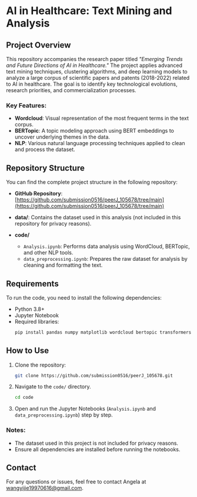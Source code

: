 # AI in Healthcare: Text Mining and Analysis

## Project Overview

This repository accompanies the research paper titled *"Emerging Trends and Future Directions of AI in Healthcare."* The project applies advanced text mining techniques, clustering algorithms, and deep learning models to analyze a large corpus of scientific papers and patents (2018-2022) related to AI in healthcare. The goal is to identify key technological evolutions, research priorities, and commercialization processes.

### Key Features:
- **Wordcloud**: Visual representation of the most frequent terms in the text corpus.
- **BERTopic**: A topic modeling approach using BERT embeddings to uncover underlying themes in the data.
- **NLP**: Various natural language processing techniques applied to clean and process the dataset.

## Repository Structure

You can find the complete project structure in the following repository:

- **GitHub Repository**: [https://github.com/submission0516/peerJ_105678/tree/main](https://github.com/submission0516/peerJ_105678/tree/main)

- **data/**: Contains the dataset used in this analysis (not included in this repository for privacy reasons).
- **code/**
  - `Analysis.ipynb`: Performs data analysis using WordCloud, BERTopic, and other NLP tools.
  - `data_preprocessing.ipynb`: Prepares the raw dataset for analysis by cleaning and formatting the text.

## Requirements

To run the code, you need to install the following dependencies:

- Python 3.8+
- Jupyter Notebook
- Required libraries: 
  ```bash
  pip install pandas numpy matplotlib wordcloud bertopic transformers
  ```

## How to Use

1. Clone the repository:
   ```bash
   git clone https://github.com/submission0516/peerJ_105678.git
   ```
2. Navigate to the `code/` directory.
   ```bash
   cd code
   ```
3. Open and run the Jupyter Notebooks (`Analysis.ipynb` and `data_preprocessing.ipynb`) step by step.

### Notes:
- The dataset used in this project is not included for privacy reasons.
- Ensure all dependencies are installed before running the notebooks.

## Contact

For any questions or issues, feel free to contact Angela at wangyijie19970616@gmail.com.

